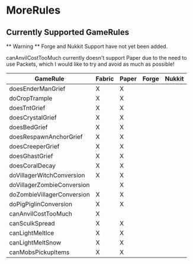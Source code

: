 # MoreRules

## Currently Supported GameRules
** Warning ** Forge and Nukkit Support have not yet been added.

canAnvilCostTooMuch currently doesn't support Paper due to the need to use Packets, which I would like to try and avoid as much as possible!

| GameRule                   | Fabric | Paper | Forge | Nukkit |
|----------------------------|--------|-------|-------|--------|
| doesEnderManGrief          | X      | X     |       |        |
| doCropTrample              | X      | X     |       |        |
| doesTntGrief               | X      | X     |       |        |
| doesCrystalGrief           | X      | X     |       |        |
| doesBedGrief               | X      | X     |       |        |
| doesRespawnAnchorGrief     | X      | X     |       |        |
| doesCreeperGrief           | X      | X     |       |        |
| doesGhastGrief             | X      | X     |       |        |
| doesCoralDecay             | X      | X     |       |        |
| doVillagerWitchConversion  | X      | X     |       |        |
| doVillagerZombieConversion |        | X     |       |        |
| doZombieVillagerConversion | X      | X     |       |        |
| doPigPiglinConversion      | X      | X     |       |        |
| canAnvilCostTooMuch        | X      |       |       |        |
| canSculkSpread             | X      | X     |       |        |
| canLightMeltIce            | X      | X     |       |        |
| canLightMeltSnow           | X      | X     |       |        |
| canMobsPickupItems         | X      | X     |       |        |